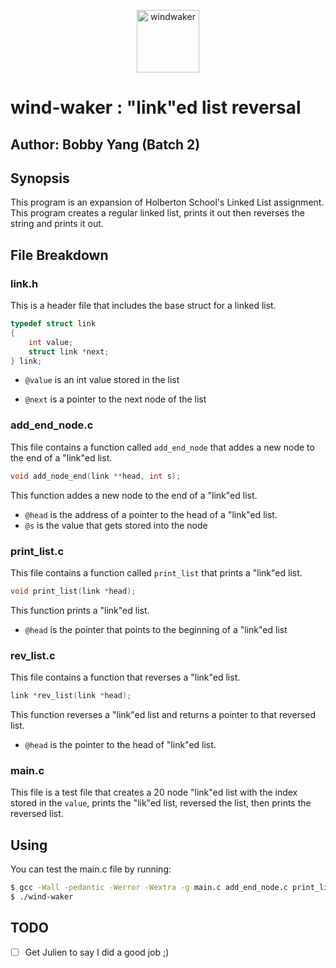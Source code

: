 <p align="center">
<img src="http://vignette2.wikia.nocookie.net/zelda/images/7/70/Link_and_the_King_of_Red_Lions_Artwork.png/revision/latest?cb=20081017024706" width="100" alt="windwaker">
</p>

# wind-waker : "link"ed list reversal
## Author: Bobby Yang (Batch 2)

## Synopsis
This program is an expansion of Holberton School's Linked List assignment. This program creates a regular linked list, prints it out then reverses the string and prints it out.


## File Breakdown
### link.h
This is a header file that includes the base struct for a linked list.

```c
typedef struct link
{
	int value;
	struct link *next;
} link;
```
- `@value` is an int value stored in the list

- `@next` is a pointer to the next node of the list

### add_end_node.c
This file contains a function called `add_end_node` that addes a new node to the end of a "link"ed list.
```c
void add_node_end(link **head, int s);
```
This function addes a new node to the end of a "link"ed list.

- `@head` is the address of a pointer to the head of a "link"ed list.
- `@s` is the value that gets stored into the node

### print_list.c
This file contains a function called `print_list` that prints a "link"ed list.
```c
void print_list(link *head);
```
This function prints a "link"ed list.
- `@head` is the pointer that points to the beginning of a "link"ed list

### rev_list.c
This file contains a function that reverses a "link"ed list.
```c
link *rev_list(link *head);
```
This function reverses a "link"ed list and returns a pointer to that reversed list.
- `@head` is the pointer to the head of "link"ed list.

### main.c
This file is a test file that creates a 20 node "link"ed list with the index stored in the `value`, prints the "lik"ed list, reversed the list, then prints the reversed list.

## Using
You can test the main.c file by running:
```bash
$ gcc -Wall -pedantic -Werror -Wextra -g main.c add_end_node.c print_list.c rev_list.c -o wind-waker
$ ./wind-waker
```

## TODO
- [ ] Get Julien to say I did a good job ;)
